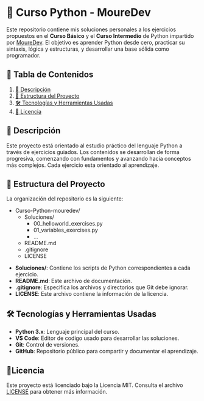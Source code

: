# 🐍 Curso Python - MoureDev

Este repositorio contiene mis soluciones personales a los ejercicios propuestos en el **Curso Básico** y el **Curso Intermedio** de Python impartido por [MoureDev](https://mouredev.com/). El objetivo es aprender Python desde cero, practicar su sintaxis, lógica y estructuras, y desarrollar una base sólida como programador.

## 📑 Tabla de Contenidos
1. [🎯 Descripción](#-Descripción)
1. [📁 Estructura del Proyecto](#-estructura-del-proyecto)
2. [🛠️ Tecnologías y Herramientas Usadas](#️-tecnologías-y-herramientas-usadas)
3. [📜 Licencia](#-licencia)

## 🎯 Descripción

Este proyecto está orientado al estudio práctico del lenguaje Python a través de ejercicios guiados. Los contenidos se desarrollan de forma progresiva, comenzando con fundamentos y avanzando hacia conceptos más complejos. Cada ejercicio esta orientado al aprendizaje.

## 📁 Estructura del Proyecto

La organización del repositorio es la siguiente:

* Curso-Python-mouredev/
  * Soluciones/
    * 00_helloworld_exercises.py
    * 01_variables_exercises.py
    * ...
  * README.md
  * .gitignore
  * LICENSE

- **Soluciones/**: Contiene los scripts de Python correspondientes a cada ejercicio.
- **README.md**: Este archivo de documentación.
- **.gitignore**: Especifica los archivos y directorios que Git debe ignorar.
- **LICENSE**: Este archivo contiene la información de la licencia.

## 🛠️ Tecnologías y Herramientas Usadas

- **Python 3.x**: Lenguaje principal del curso.
- **VS Code**: Editor de codigo usado para desarrollar las soluciones.
- **Git**: Control de versiones.
- **GitHub**: Repositorio público para compartir y documentar el aprendizaje.

## 📜Licencia
Este proyecto está licenciado bajo la Licencia MIT. Consulta el archivo [LICENSE](LICENSE) para obtener más información.
